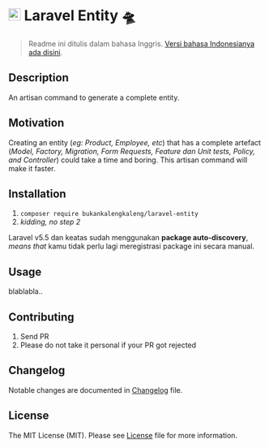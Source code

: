 # <img src="https://seeklogo.com/images/L/laravel-logo-9B01588B1F-seeklogo.com.png" width="24px"> Laravel Entity 🛸

> Readme ini ditulis dalam bahasa Inggris. [Versi bahasa Indonesianya ada disini](https://github.com/bukankalengkaleng/laravel-entity/blob/master/README.md).

## Description

An artisan command to generate a complete entity.

## Motivation

Creating an entity (*eg: Product, Employee, etc*) that has a complete artefact (*Model, Factory, Migration, Form Requests, Feature dan Unit tests, Policy, and Controller*) could take a time and boring. This artisan command will make it faster.

## Installation

1. `composer require bukankalengkaleng/laravel-entity`
1. *kidding, no step 2*

Laravel v5.5 dan keatas sudah menggunakan **package auto-discovery**, *means that* kamu tidak perlu lagi meregistrasi package ini secara manual.

## Usage

blablabla..

## Contributing

1. Send PR
1. Please do not take it personal if your PR got rejected

## Changelog

Notable changes are documented in [Changelog](https://github.com/bukankalengkaleng/laravel-entity/blob/master/CHANGELOG.md) file.

## License

The MIT License (MIT). Please see [License](https://github.com/bukankalengkaleng/laravel-entity/blob/master/LICENSE) file for more information.
